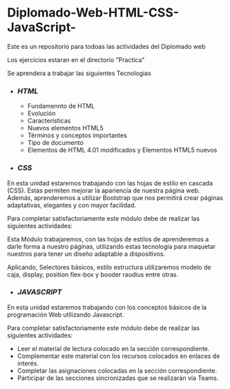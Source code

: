 # Diplomado-Web-HTML-CSS-JavaScript-

Este es un repositorio para todoas las actividades del Diplomado web

Los ejercicios estaran en el directorio "Practica"

Se aprendera a trabajar las siguientes Tecnologias

- ### *HTML*
  * Fundamennto de HTML 
  * Evolución
  * Características
  * Nuevos elementos HTML5
  * Términos y conceptos importantes
  * Tipo de documento
  * Elementos de HTML 4.01 modificados y Elementos HTML5 nuevos

- ### *CSS*
En esta unidad estaremos trabajando con las hojas de estilo en cascada (CSS). Estas permiten mejorar la apariencia de nuestra página web. Además, aprenderemos a utilizar Bootstrap que nos permitirá crear páginas adaptativas, elegantes y  con mayor facilidad.

Para completar satisfactoriamente este módulo debe de realizar las siguientes actividades:

Esta Módulo trabajaremos, con las hojas de estilos de aprenderemos a darle forma a nuestro páginas, utilizando estas tecnología para maquetar nuestros para tener un diseño adaptable a dispositivos.

Aplicando, Selectores básicos, estilo estructura utilizaremos modelo de caja, display, position flex-box y booder raudius entre otras.

- ### *JAVASCRIPT*
En esta unidad estaremos trabajando con los conceptos básicos de la programación Web utilizando Javascript. 

Para completar satisfactoriamente este módulo debe de realizar las siguientes actividades:

  * Leer el material de lectura colocado en la sección correspondiente.
  * Complementar este material con los recursos colocados en enlaces de interés.
  * Completar las asignaciones colocadas en la sección correspondiente.
  * Participar de las secciones sincronizadas que se realizarán vía Teams.

